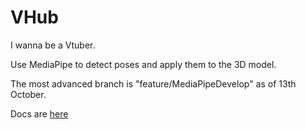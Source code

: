 # VHub

I wanna be a Vtuber.

Use MediaPipe to detect poses and apply them to the 3D model.

The most advanced branch is "feature/MediaPipeDevelop" as of 13th October.

Docs are [here](https://github.com/Yupopyoi/VHub/tree/feature/MediaPipeDevelop/Docs/MediaPipe) 
